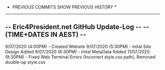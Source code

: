 * PREVIOUS COMMITS SHOW PREVIOUS HISTORY *

------------------------------------------
-- Eric4President.net GitHub Update-Log --
-- 	       (TIME+DATES IN AEST)			--
------------------------------------------

9/07/2020 (4:00PM) - Created Website
9/07/2020 (5:30PM) - Inital Site Design Added
9/07/2020 (6:30PM) - Inital MetaData Added
11/07/2020 (9:30PM) - Fixed Web Terminal Errors (Incorrect style.css path), Removed double-up style.css